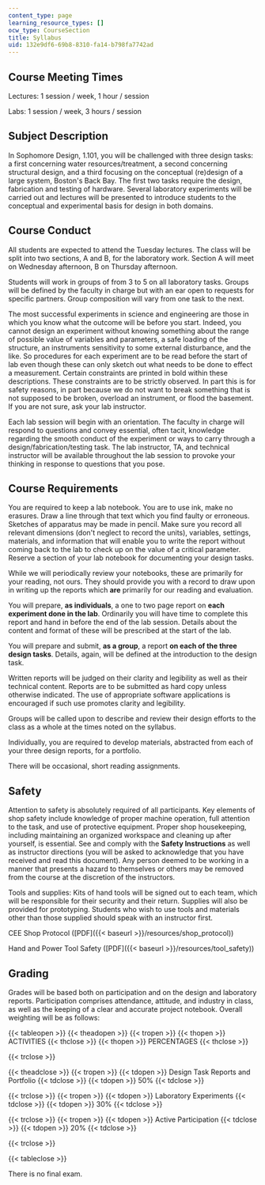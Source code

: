 ```yaml
---
content_type: page
learning_resource_types: []
ocw_type: CourseSection
title: Syllabus
uid: 132e9df6-69b8-8310-fa14-b798fa7742ad
---
```


Course Meeting Times
--------------------

Lectures: 1 session / week, 1 hour / session

Labs: 1 session / week, 3 hours / session

Subject Description
-------------------

In Sophomore Design, 1.101, you will be challenged with three design tasks: a first concerning water resources/treatment, a second concerning structural design, and a third focusing on the conceptual (re)design of a large system, Boston's Back Bay. The first two tasks require the design, fabrication and testing of hardware. Several laboratory experiments will be carried out and lectures will be presented to introduce students to the conceptual and experimental basis for design in both domains.

Course Conduct
--------------

All students are expected to attend the Tuesday lectures. The class will be split into two sections, A and B, for the laboratory work. Section A will meet on Wednesday afternoon, B on Thursday afternoon.

Students will work in groups of from 3 to 5 on all laboratory tasks. Groups will be defined by the faculty in charge but with an ear open to requests for specific partners. Group composition will vary from one task to the next.

The most successful experiments in science and engineering are those in which you know what the outcome will be before you start. Indeed, you cannot design an experiment without knowing something about the range of possible value of variables and parameters, a safe loading of the structure, an instruments sensitivity to some external disturbance, and the like. So procedures for each experiment are to be read before the start of lab even though these can only sketch out what needs to be done to effect a measurement. Certain constraints are printed in bold within these descriptions. These constraints are to be strictly observed. In part this is for safety reasons, in part because we do not want to break something that is not supposed to be broken, overload an instrument, or flood the basement. If you are not sure, ask your lab instructor.

Each lab session will begin with an orientation. The faculty in charge will respond to questions and convey essential, often tacit, knowledge regarding the smooth conduct of the experiment or ways to carry through a design/fabrication/testing task. The lab instructor, TA, and technical instructor will be available throughout the lab session to provoke your thinking in response to questions that you pose.

Course Requirements
-------------------

You are required to keep a lab notebook. You are to use ink, make no erasures. Draw a line through that text which you find faulty or erroneous. Sketches of apparatus may be made in pencil. Make sure you record all relevant dimensions (don't neglect to record the units), variables, settings, materials, and information that will enable you to write the report without coming back to the lab to check up on the value of a critical parameter. Reserve a section of your lab notebook for documenting your design tasks.

While we will periodically review your notebooks, these are primarily for your reading, not ours. They should provide you with a record to draw upon in writing up the reports which **are** primarily for our reading and evaluation.

You will prepare, **as individuals**, a one to two page report on **each experiment done in the lab**. Ordinarily you will have time to complete this report and hand in before the end of the lab session. Details about the content and format of these will be prescribed at the start of the lab.

You will prepare and submit, **as a group**, a report **on each of the three design tasks**. Details, again, will be defined at the introduction to the design task.

Written reports will be judged on their clarity and legibility as well as their technical content. Reports are to be submitted as hard copy unless otherwise indicated. The use of appropriate software applications is encouraged if such use promotes clarity and legibility.

Groups will be called upon to describe and review their design efforts to the class as a whole at the times noted on the syllabus.

Individually, you are required to develop materials, abstracted from each of your three design reports, for a portfolio.

There will be occasional, short reading assignments.

Safety
------

Attention to safety is absolutely required of all participants. Key elements of shop safety include knowledge of proper machine operation, full attention to the task, and use of protective equipment. Proper shop housekeeping, including maintaining an organized workspace and cleaning up after yourself, is essential. See and comply with the **Safety Instructions** as well as instructor directions (you will be asked to acknowledge that you have received and read this document). Any person deemed to be working in a manner that presents a hazard to themselves or others may be removed from the course at the discretion of the instructors.

Tools and supplies: Kits of hand tools will be signed out to each team, which will be responsible for their security and their return. Supplies will also be provided for prototyping. Students who wish to use tools and materials other than those supplied should speak with an instructor first.

CEE Shop Protocol ([PDF]({{< baseurl >}}/resources/shop_protocol))

Hand and Power Tool Safety ([PDF]({{< baseurl >}}/resources/tool_safety))

Grading
-------

Grades will be based both on participation and on the design and laboratory reports. Participation comprises attendance, attitude, and industry in class, as well as the keeping of a clear and accurate project notebook. Overall weighting will be as follows:

{{< tableopen >}}
{{< theadopen >}}
{{< tropen >}}
{{< thopen >}}
ACTIVITIES
{{< thclose >}}
{{< thopen >}}
PERCENTAGES
{{< thclose >}}

{{< trclose >}}

{{< theadclose >}}
{{< tropen >}}
{{< tdopen >}}
Design Task Reports and Portfolio
{{< tdclose >}}
{{< tdopen >}}
50%
{{< tdclose >}}

{{< trclose >}}
{{< tropen >}}
{{< tdopen >}}
Laboratory Experiments
{{< tdclose >}}
{{< tdopen >}}
30%
{{< tdclose >}}

{{< trclose >}}
{{< tropen >}}
{{< tdopen >}}
Active Participation
{{< tdclose >}}
{{< tdopen >}}
20%
{{< tdclose >}}

{{< trclose >}}

{{< tableclose >}}

There is no final exam.